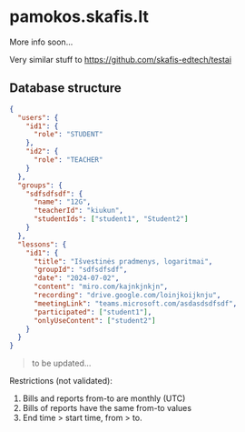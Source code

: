 # pamokos.skafis.lt

More info soon...

Very similar stuff to https://github.com/skafis-edtech/testai

## Database structure

```json
{
  "users": {
    "id1": {
      "role": "STUDENT"
    },
    "id2": {
      "role": "TEACHER"
    }
  },
  "groups": {
    "sdfsdfsdf": {
      "name": "12G",
      "teacherId": "kiukun",
      "studentIds": ["student1", "Student2"]
    }
  },
  "lessons": {
    "id1": {
      "title": "Išvestinės pradmenys, logaritmai",
      "groupId": "sdfsdfsdf",
      "date": "2024-07-02",
      "content": "miro.com/kajnkjnkjn",
      "recording": "drive.google.com/loinjkoijknju",
      "meetingLink": "teams.microsoft.com/asdasdsdfsdf",
      "participated": ["student1"],
      "onlyUseContent": ["student2"]
    }
  }
}
```

> to be updated...

Restrictions (not validated):

1. Bills and reports from-to are monthly (UTC)
2. Bills of reports have the same from-to values
3. End time > start time, from > to.
